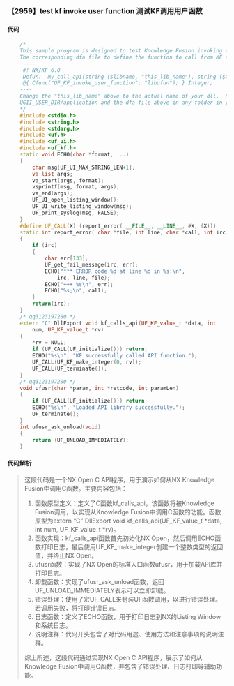 ### 【2959】test kf invoke user function 测试KF调用用户函数

#### 代码

```cpp
    /*  
    This sample program is designed to test Knowledge Fusion invoking an Open C API program.  
    The corresponding dfa file to define the function to call from KF should look like this:  
     ----  
     #! NX/KF 6.0  
     Defun:  my_call_api(string ($libname, "this_lib_name"), string ($funcname, "kf_calls_api"))  
     @{ Cfunc("UF_KF_invoke_user_function"; "libufun"); } Integer;  
    ----  
    Change the "this_lib_name" above to the actual name of your dll.  Put the dll in any "application" folder, e.g.   
    UGII_USER_DIR/application and the dfa file above in any folder in your Preferences-> Knowledge Fusion Search Directories List.  
    */  
    #include <stdio.h>  
    #include <string.h>  
    #include <stdarg.h>  
    #include <uf.h>  
    #include <uf_ui.h>  
    #include <uf_kf.h>  
    static void ECHO(char *format, ...)  
    {  
        char msg[UF_UI_MAX_STRING_LEN+1];  
        va_list args;  
        va_start(args, format);  
        vsprintf(msg, format, args);  
        va_end(args);  
        UF_UI_open_listing_window();  
        UF_UI_write_listing_window(msg);  
        UF_print_syslog(msg, FALSE);  
    }  
    #define UF_CALL(X) (report_error( __FILE__, __LINE__, #X, (X)))  
    static int report_error( char *file, int line, char *call, int irc)  
    {  
        if (irc)  
        {  
            char err[133];  
            UF_get_fail_message(irc, err);  
            ECHO("*** ERROR code %d at line %d in %s:\n",  
                irc, line, file);  
            ECHO("+++ %s\n", err);  
            ECHO("%s;\n", call);  
        }  
        return(irc);  
    }  
    /* qq3123197280 */  
    extern "C" DllExport void kf_calls_api(UF_KF_value_t *data, int  
        num, UF_KF_value_t *rv)  
    {  
        *rv = NULL;  
        if (UF_CALL(UF_initialize())) return;  
        ECHO("%s\n", "KF successfully called API function.");  
        UF_CALL(UF_KF_make_integer(0, rv));  
        UF_CALL(UF_terminate());  
    }  
    /* qq3123197280 */  
    void ufusr(char *param, int *retcode, int paramLen)  
    {  
        if (UF_CALL(UF_initialize())) return;  
        ECHO("%s\n", "Loaded API library successfully.");  
        UF_terminate();  
    }  
    int ufusr_ask_unload(void)  
    {  
        return (UF_UNLOAD_IMMEDIATELY);  
    }

```

#### 代码解析

> 这段代码是一个NX Open C API程序，用于演示如何从NX Knowledge Fusion中调用C函数。主要内容包括：
>
> 1. 函数原型定义：定义了C函数kf_calls_api，该函数将被Knowledge Fusion调用，以实现从Knowledge Fusion中调用C函数的功能。函数原型为extern “C” DllExport void kf_calls_api(UF_KF_value_t *data, int num, UF_KF_value_t *rv)。
> 2. 函数实现：kf_calls_api函数首先初始化NX Open，然后调用ECHO函数打印日志，最后使用UF_KF_make_integer创建一个整数类型的返回值，并终止NX Open。
> 3. ufusr函数：实现了NX Open的标准入口函数ufusr，用于加载API库并打印日志。
> 4. 卸载函数：实现了ufusr_ask_unload函数，返回UF_UNLOAD_IMMEDIATELY表示可以立即卸载。
> 5. 错误处理：使用了宏UF_CALL来封装UF函数调用，以进行错误处理。若调用失败，将打印错误日志。
> 6. 日志函数：定义了ECHO函数，用于打印日志到NX的Listing Window和系统日志。
> 7. 说明注释：代码开头包含了对代码用途、使用方法和注意事项的说明注释。
>
> 综上所述，这段代码通过实现NX Open C API程序，展示了如何从Knowledge Fusion中调用C函数，并包含了错误处理、日志打印等辅助功能。
>
